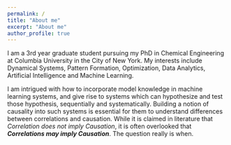 ```yaml
---
permalink: /
title: "About me"
excerpt: "About me"
author_profile: true
---
```


I am a 3rd year graduate student pursuing my PhD in Chemical Engineering at Columbia University in the City of New York. My interests include Dynamical Systems, Pattern Formation, Optimization, Data Analytics, Artificial Intelligence and Machine Learning.

I am intrigued with how to incorporate model knowledge in machine learning systems, and give rise to systems which can hypothesize and test those hypothesis, sequentially and systematically. Building a notion of causality into such systems is essential for them to understand differences between correlations and causation. While it is claimed in literature that _Correlation does not imply Causation_, it is often overlooked that _**Correlations may imply Causation**_. The question really is when.
